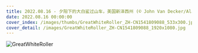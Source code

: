 ```yaml
---
title: 2022.08.16 - 夕阳下的大白鲨过山车，美国新泽西州 (© John Van Decker/Alamy)
date: 2022.08.16 00:00:00
cover_index: /images/thumbs/GreatWhiteRoller_ZH-CN1541809088_533x300.jpg
cover_detail: /images/GreatWhiteRoller_ZH-CN1541809088_1920x1080.jpg
---
```


![GreatWhiteRoller](/images/GreatWhiteRoller_ZH-CN1541809088_1920x1080.jpg)

